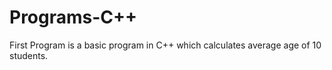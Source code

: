 # Programs-C++
First Program is a basic program in C++ which calculates average age of 10 students.
